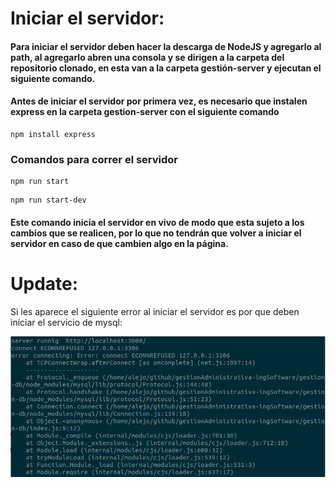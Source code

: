 # Iniciar el servidor:

#### Para iniciar el servidor deben hacer la descarga de NodeJS y agregarlo al path, al agregarlo abren una consola y se dirigen a la carpeta del repositorio clonado, en esta van a la carpeta gestión-server y ejecutan el siguiente comando.

#### Antes de iniciar el servidor por primera vez, es necesario que instalen express en la carpeta gestion-server con el siguiente comando

```
npm install express
```

### Comandos para correr el servidor
```
npm run start
``` 

```
npm run start-dev
```
#### Este comando inicia el servidor en vivo de modo que esta sujeto a los cambios que se realicen, por lo que no tendrán que volver a iniciar el servidor en caso de que cambien algo en la página. 

# Update: 

Si les aparece el siguiente error al iniciar el servidor es por que deben iniciar el servicio de mysql:

![Error](https://raw.githubusercontent.com/Alejandro2134/gestionAdministrativa-ingSoftware/master/assets/error.png)
